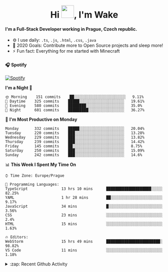 <h1 align="center">Hi <img src="https://raw.githubusercontent.com/MrWakeCZ/MrWakeCZ/master/Hi.gif" width="40px" />, I'm Wake</h1>

#### I'm a Full-Stack Developer working in Prague, Czech republic.
- ⚙️ I use daily: `.ts`, `.js`, `.html`, `.css`, `.java`
- 🥅 2020 Goals: Contribute more to Open Source projects and sleep more!
- ⚡ Fun fact: Everything for me started with Minecraft

#### 🎧 Spotify
[![Spotify](https://novatorem-delta-eight.vercel.app/api/spotify)](https://open.spotify.com/user/wakeecz)

<!--START_SECTION:waka-->
**I'm a Night 🦉** 

```text
🌞 Morning    151 commits    ██░░░░░░░░░░░░░░░░░░░░░░░   9.11% 
🌆 Daytime    325 commits    █████░░░░░░░░░░░░░░░░░░░░   19.61% 
🌃 Evening    580 commits    ████████░░░░░░░░░░░░░░░░░   35.0% 
🌙 Night      601 commits    █████████░░░░░░░░░░░░░░░░   36.27%

```
📅 **I'm Most Productive on Monday** 

```text
Monday       332 commits    █████░░░░░░░░░░░░░░░░░░░░   20.04% 
Tuesday      220 commits    ███░░░░░░░░░░░░░░░░░░░░░░   13.28% 
Wednesday    229 commits    ███░░░░░░░░░░░░░░░░░░░░░░   13.82% 
Thursday     239 commits    ███░░░░░░░░░░░░░░░░░░░░░░   14.42% 
Friday       145 commits    ██░░░░░░░░░░░░░░░░░░░░░░░   8.75% 
Saturday     250 commits    ███░░░░░░░░░░░░░░░░░░░░░░   15.09% 
Sunday       242 commits    ███░░░░░░░░░░░░░░░░░░░░░░   14.6%

```


📊 **This Week I Spent My Time On** 

```text
⌚︎ Time Zone: Europe/Prague

💬 Programming Languages: 
TypeScript               13 hrs 10 mins      ████████████████████░░░░░   82.25% 
YAML                     1 hr 28 mins        ██░░░░░░░░░░░░░░░░░░░░░░░   9.17% 
JavaScript               34 mins             █░░░░░░░░░░░░░░░░░░░░░░░░   3.56% 
CSS                      23 mins             ░░░░░░░░░░░░░░░░░░░░░░░░░   2.4% 
HTML                     15 mins             ░░░░░░░░░░░░░░░░░░░░░░░░░   1.63%

🔥 Editors: 
WebStorm                 15 hrs 49 mins      ████████████████████████░   98.82% 
VS Code                  11 mins             ░░░░░░░░░░░░░░░░░░░░░░░░░   1.18%

```


<!--END_SECTION:waka-->

<details>
  <summary>:zap: Recent Github Activity</summary>

<!--START_SECTION:activity-->
1. ❗️ Opened issue [#574](https://github.com/Zrips/Residence/issues/574) in [Zrips/Residence](https://github.com/Zrips/Residence)
2. 🎉 Merged PR [#12](https://github.com/craftmania-cz/craftmanager/pull/12) in [craftmania-cz/craftmanager](https://github.com/craftmania-cz/craftmanager)
3. 🗣 Commented on [#12](https://github.com/craftmania-cz/craftmanager/issues/12) in [craftmania-cz/craftmanager](https://github.com/craftmania-cz/craftmanager)
4. 🎉 Merged PR [#10](https://github.com/craftmania-cz/craftmanager/pull/10) in [craftmania-cz/craftmanager](https://github.com/craftmania-cz/craftmanager)
5. 🎉 Merged PR [#11](https://github.com/craftmania-cz/craftmanager/pull/11) in [craftmania-cz/craftmanager](https://github.com/craftmania-cz/craftmanager)
<!--END_SECTION:activity-->

</details>
